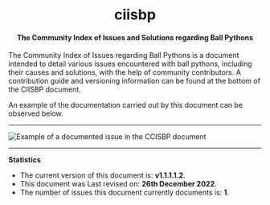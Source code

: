 <h1 align="center">ciisbp</h1>
<h4 align="center">The Community Index of Issues and Solutions regarding Ball Pythons</h4>

The Community Index of Issues regarding Ball Pythons is a document intended to detail various issues encountered with ball pythons, including their causes and solutions, with the help of community contributors. A contribution guide and versioning information can be found at the bottom of the CIISBP document.

An example of the documentation carried out by this document can be observed below.

---

![Example of a documented issue in the CCISBP document](https://user-images.githubusercontent.com/98128904/209580844-f637e691-baa7-4a30-a8ad-3cf032ad07f7.png)

---

**Statistics**

- The current version of this document is: **v1.1.1.1.2**.
- This document was Last revised on: **26th December 2022**.
- The number of issues this document currently documents is: **1**.
